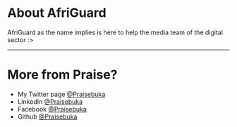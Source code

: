 #  About AfriGuard

AfriGuard as the name implies is here to help the media team of the digital sector :>

- - - - -

# More from Praise?

- My Twitter page [@Praisebuka](https://x.com/praisebuka)
- LinkedIn [@Praisebuka](https://www.linkedin.com/in/praisebuka)
- Facebook [@Praisebuka](https://www.facebook.com/praisebuka)
- Github [@Praisebuka](https://www.github.com/Praisebuka)
